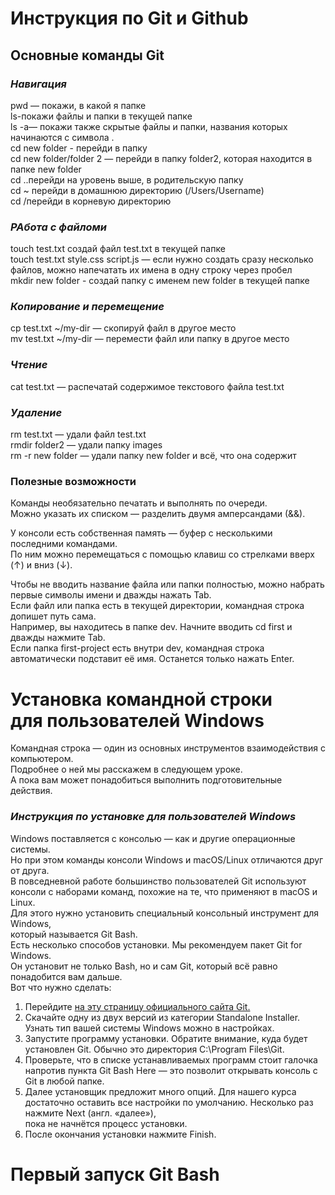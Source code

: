 # **Инструкция  по Git  и Github**
## Основные команды  Git
### _Навигация_
pwd — покажи, в какой я папке <br>
ls-покажи файлы и папки в текущей папке<br>
ls -a— покажи также скрытые файлы и папки, названия которых начинаются с символа .<br>
cd new folder - перейди в папку <br>
cd new folder/folder 2 — перейди в папку folder2, которая находится в папке new folder <br>
cd ..перейди на уровень выше, в родительскую папку <br>
cd ~  перейди в домашнюю директорию (/Users/Username) <br>
cd /перейди в корневую директорию <br>
### _РАбота с файломи_
touch test.txt создай файл test.txt в текущей папке <br>
touch test.txt style.css script.js — если нужно создать сразу несколько файлов, можно напечатать их имена в одну строку через пробел <br>
mkdir new folder - создай папку с именем new folder в текущей папке <br>
### _Копирование и перемещение_
cp test.txt ~/my-dir — скопируй файл в другое место <br>
mv test.txt ~/my-dir — перемести файл или папку в другое место <br>
### _Чтение_
cat test.txt — распечатай содержимое текстового файла test.txt <br>
### _Удаление_
rm test.txt — удали файл test.txt <br>
rmdir folder2 — удали папку images <br>
rm -r new folder — удали папку new folder и всё, что она содержит <br>
### Полезные возможности
Команды необязательно печатать и выполнять по очереди. <br> Можно указать их списком — разделить двумя амперсандами (&&). <br>

У консоли есть собственная память — буфер с несколькими последними командами. <br> По ним можно перемещаться с помощью клавиш со стрелками вверх (↑) и вниз (↓). <br>

Чтобы не вводить название файла или папки полностью, можно набрать первые символы имени и дважды нажать Tab. <br> Если файл или папка есть в текущей директории, командная строка допишет путь сама. <br>
Например, вы находитесь в папке dev. Начните вводить cd first и дважды нажмите Tab. <br> Если папка first-project есть внутри dev, командная строка автоматически подставит её имя. Останется только нажать Enter.
# **Установка командной строки <br> для пользователей Windows**
Командная строка — один из основных инструментов взаимодействия с компьютером. <br> Подробнее о ней мы расскажем в следующем уроке. <br> А пока вам может понадобиться выполнить подготовительные действия.
### _Инструкция по установке для пользователей Windows_
Windows поставляется с консолью — как и другие операционные системы. <br> Но при этом команды консоли Windows и macOS/Linux отличаются друг от друга. <br>
В повседневной работе большинство пользователей Git используют консоли с наборами команд, похожие на те, что применяют в macOS и Linux. <br>
Для этого нужно установить специальный консольный инструмент для Windows, <br> который называется Git Bash. <br>
Есть несколько способов установки. Мы рекомендуем пакет Git for Windows. <br> Он установит не только Bash, но и сам Git, который всё равно понадобится вам дальше. <br> Вот что нужно сделать:
1. Перейдите <a href="https://git-scm.com/download/win" target="_blank">на эту страницу официального сайта Git.</a> <br>
2. Скачайте одну из двух версий из категории Standalone Installer. Узнать тип вашей системы Windows можно в настройках.
3. Запустите программу установки. Обратите внимание, куда будет установлен Git. Обычно это директория C:\Program Files\Git. <br>
4. Проверьте, что в списке устанавливаемых программ стоит галочка напротив пункта Git Bash Here — это позволит открывать консоль с Git в любой папке. <br>
5. Далее установщик предложит много опций. Для нашего курса достаточно оставить все настройки по умолчанию. Несколько раз нажмите Next (англ. «далее»), <br> пока не начнётся процесс установки.
6. После окончания установки нажмите Finish.
# Первый запуск Git Bash
